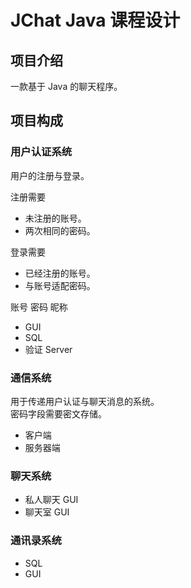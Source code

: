 # JChat Java 课程设计

## 项目介绍

一款基于 Java 的聊天程序。  

## 项目构成

### 用户认证系统

用户的注册与登录。  

注册需要

* 未注册的账号。  
* 两次相同的密码。  

登录需要

* 已经注册的账号。  
* 与账号适配密码。  

账号
密码
昵称

* GUI
* SQL
* 验证 Server

### 通信系统

用于传递用户认证与聊天消息的系统。  
密码字段需要密文存储。  

* 客户端
* 服务器端

### 聊天系统

* 私人聊天 GUI
* 聊天室 GUI

### 通讯录系统

* SQL
* GUI
